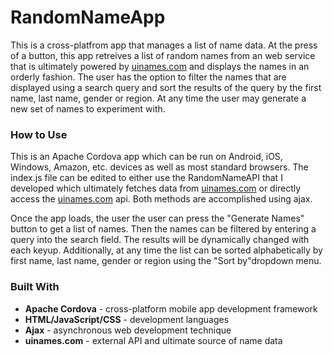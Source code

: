 # RandomNameApp
This is a cross-platfrom app that manages a list of name data. At the press of a button, this app retreives a 
list of random names from an web service that is ultimately powered by [uinames.com](http://uinames.com) and 
displays the names in an orderly fashion. The user has the option to filter the names that are displayed using
a search query and sort the results of the query by the first name, last name, gender or region. At any time 
the user may generate a new set of names to experiment with.

### How to Use
This is an Apache Cordova app which can be run on Android, iOS, Windows, Amazon, etc. devices as well as most 
standard browsers. The index.js file can be edited to either use the RandomNameAPI that I developed which ultimately
fetches data from [uinames.com](http://uinames.com) or directly access the [uinames.com](http://uinames.com) api.
Both methods are accomplished using ajax.

Once the app loads, the user the user can press the "Generate Names" button to get a list of names. Then the names
can be filtered by entering a query into the search field. The results will be dynamically changed with each keyup.
Additionally, at any time the list can be sorted alphabetically by first name, last name, gender or region using 
the "Sort by"dropdown menu.

### Built With
- **Apache Cordova** - cross-platform mobile app development framework
- **HTML/JavaScript/CSS** - development languages
- **Ajax** - asynchronous web development technique
- **uinames.com** - external API and ultimate source of name data
